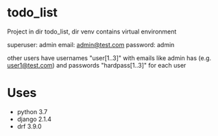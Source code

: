 # todo_list

Project in dir todo_list, dir venv contains virtual environment

superuser: admin
email: admin@test.com
password: admin

other users have usernames "user[1..3]" with emails like admin has (e.g. user1@test.com) and passwords "hardpass[1..3]" for each user

# Uses
- python 3.7
- django 2.1.4
- drf 3.9.0
